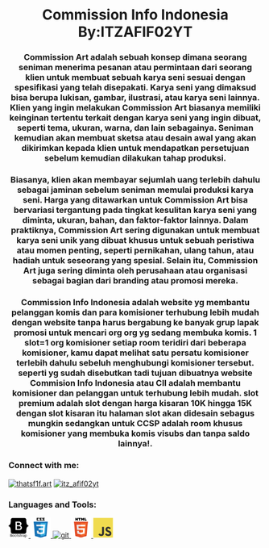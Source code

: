 <h1 align="center">Commission Info Indonesia By:ITZAFIF02YT</h1>
<h3 align="center">Commission Art adalah sebuah konsep dimana seorang seniman menerima pesanan atau permintaan dari seorang klien untuk membuat sebuah karya seni sesuai dengan spesifikasi yang telah disepakati. Karya seni yang dimaksud bisa berupa lukisan, gambar, ilustrasi, atau karya seni lainnya. Klien yang ingin melakukan Commission Art biasanya memiliki keinginan tertentu terkait dengan karya seni yang ingin dibuat, seperti tema, ukuran, warna, dan lain sebagainya. Seniman kemudian akan membuat sketsa atau desain awal yang akan dikirimkan kepada klien untuk mendapatkan persetujuan sebelum kemudian dilakukan tahap produksi. 
 
 <h3 align="center">Biasanya, klien akan membayar sejumlah uang terlebih dahulu sebagai jaminan sebelum seniman memulai produksi karya seni. Harga yang ditawarkan untuk Commission Art bisa bervariasi tergantung pada tingkat kesulitan karya seni yang diminta, ukuran, bahan, dan faktor-faktor lainnya. Dalam praktiknya, Commission Art sering digunakan untuk membuat karya seni unik yang dibuat khusus untuk sebuah peristiwa atau momen penting, seperti pernikahan, ulang tahun, atau hadiah untuk seseorang yang spesial. Selain itu, Commission Art juga sering diminta oleh perusahaan atau organisasi sebagai bagian dari branding atau promosi mereka.</h3>

 <h3 align="center"> Commission Info Indonesia adalah website yg membantu pelanggan komis dan para komisioner terhubung lebih mudah dengan website tanpa harus bergabung ke banyak grup lapak promosi untuk mencari org org yg sedang membuka komis. 1 slot=1 org komisioner setiap room teridiri dari beberapa komisioner, kamu dapat melihat satu persatu komisioner terlebih dahulu sebeluh menghubungi komisioner tersebut. seperti yg sudah disebutkan tadi tujuan dibuatnya website Commision Info Indonesia atau CII adalah membantu komisioner dan pelanggan untuk terhubung lebih mudah. slot premium adalah slot dengan harga kisaran 10K hingga 15K dengan slot kisaran itu halaman slot akan didesain sebagus mungkin sedangkan untuk CCSP adalah room khusus komisioner yang membuka komis visubs dan tanpa saldo lainnya!.</h3>

<h3 align="left">Connect with me:</h3>
<p align="left">
<a href="https://instagram.com/thatsf1f.art" target="blank"><img align="center" src="https://raw.githubusercontent.com/rahuldkjain/github-profile-readme-generator/master/src/images/icons/Social/instagram.svg" alt="thatsf1f.art" height="30" width="40" /></a>
<a href="https://www.youtube.com/c/itz_afif02yt" target="blank"><img align="center" src="https://raw.githubusercontent.com/rahuldkjain/github-profile-readme-generator/master/src/images/icons/Social/youtube.svg" alt="itz_afif02yt" height="30" width="40" /></a>
</p>

<h3 align="left">Languages and Tools:</h3>
<p align="left"> <a href="https://getbootstrap.com" target="_blank" rel="noreferrer"> <img src="https://raw.githubusercontent.com/devicons/devicon/master/icons/bootstrap/bootstrap-plain-wordmark.svg" alt="bootstrap" width="40" height="40"/> </a> <a href="https://www.w3schools.com/css/" target="_blank" rel="noreferrer"> <img src="https://raw.githubusercontent.com/devicons/devicon/master/icons/css3/css3-original-wordmark.svg" alt="css3" width="40" height="40"/> </a> <a href="https://git-scm.com/" target="_blank" rel="noreferrer"> <img src="https://www.vectorlogo.zone/logos/git-scm/git-scm-icon.svg" alt="git" width="40" height="40"/> </a> <a href="https://www.w3.org/html/" target="_blank" rel="noreferrer"> <img src="https://raw.githubusercontent.com/devicons/devicon/master/icons/html5/html5-original-wordmark.svg" alt="html5" width="40" height="40"/> </a> <a href="https://developer.mozilla.org/en-US/docs/Web/JavaScript" target="_blank" rel="noreferrer"> <img src="https://raw.githubusercontent.com/devicons/devicon/master/icons/javascript/javascript-original.svg" alt="javascript" width="40" height="40"/> </a> </p>

